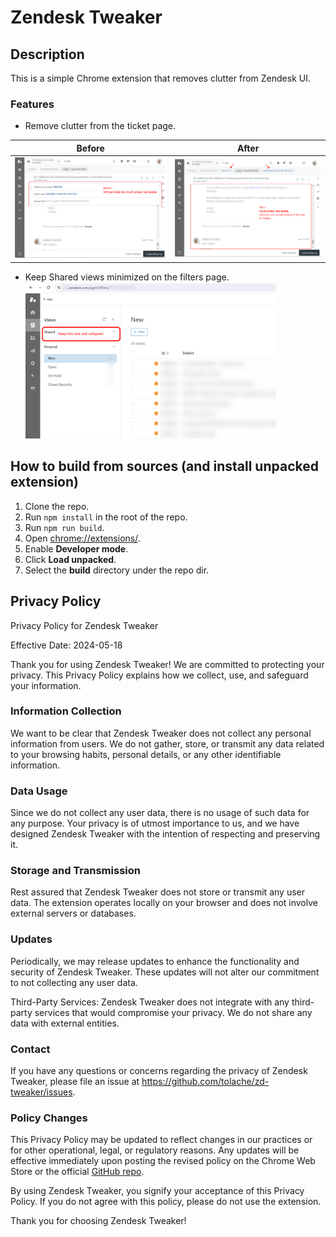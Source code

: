 # Zendesk Tweaker

## Description

This is a simple Chrome extension that removes clutter from Zendesk UI.

### Features

- Remove clutter from the ticket page.  

|                Before                                              |                After                                                |
:-------------------------------------------------------------------:|:-------------------------------------------------------------------:
|     ![screenshot](screenshots/1-ticket-info-plates-before.png)      |      ![screenshot](screenshots/2-ticket-info-plates-after.png)      |

- Keep Shared views minimized on the filters page.  
  <img src="screenshots/3-shared-views.png" width="400" />
  
## How to build from sources (and install unpacked extension)

1. Clone the repo.
2. Run `npm install` in the root of the repo.
3. Run `npm run build`.
4. Open [chrome://extensions/](chrome://extensions/).
5. Enable **Developer mode**.
6. Click **Load unpacked**.
7. Select the **build** directory under the repo dir.

## Privacy Policy

Privacy Policy for Zendesk Tweaker

Effective Date: 2024-05-18

Thank you for using Zendesk Tweaker! We are committed to protecting your privacy. This Privacy Policy explains how we collect, use, and safeguard your information.

### Information Collection
We want to be clear that Zendesk Tweaker does not collect any personal information from users. We do not gather, store, or transmit any data related to your browsing habits, personal details, or any other identifiable information.

### Data Usage
Since we do not collect any user data, there is no usage of such data for any purpose. Your privacy is of utmost importance to us, and we have designed Zendesk Tweaker with the intention of respecting and preserving it.

### Storage and Transmission
Rest assured that Zendesk Tweaker does not store or transmit any user data. The extension operates locally on your browser and does not involve external servers or databases.

### Updates
Periodically, we may release updates to enhance the functionality and security of Zendesk Tweaker. These updates will not alter our commitment to not collecting any user data.

Third-Party Services:
Zendesk Tweaker does not integrate with any third-party services that would compromise your privacy. We do not share any data with external entities.

### Contact
If you have any questions or concerns regarding the privacy of Zendesk Tweaker, please file an issue at https://github.com/tolache/zd-tweaker/issues.

### Policy Changes
This Privacy Policy may be updated to reflect changes in our practices or for other operational, legal, or regulatory reasons. Any updates will be effective immediately upon posting the revised policy on the Chrome Web Store or the official [GitHub repo](https://github.com/tolache/zd-tweaker).

By using Zendesk Tweaker, you signify your acceptance of this Privacy Policy. If you do not agree with this policy, please do not use the extension.

Thank you for choosing Zendesk Tweaker!
